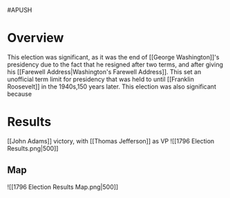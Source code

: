 #APUSH
# Overview
This election was significant, as it was the end of [[George Washington]]'s presidency due to the fact that he resigned after two terms, and after giving his [[Farewell Address|Washington's Farewell Address]]. This set an unofficial term limit for presidency that was held to until [[Franklin Roosevelt]] in the 1940s,150 years later. This election was also significant because
# Results
[[John Adams]] victory, with [[Thomas Jefferson]] as VP
![[1796 Election Results.png|500]]
## Map
![[1796 Election Results Map.png|500]]